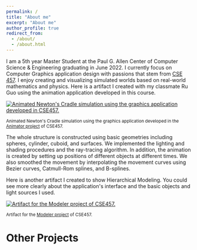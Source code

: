 ```yaml
---
permalink: /
title: "About me"
excerpt: "About me"
author_profile: true
redirect_from:
  - /about/
  - /about.html
---
```


I am a 5th year Master Student at the Paul G. Allen Center of Computer Science & Engineering graduating in June 2022. I currently focus on Computer Graphics application design with passions that stem from [CSE 457](https://courses.cs.washington.edu/courses/cse457/). I enjoy creating and visualizing simulated worlds based on real-world mathematics and physics. Here is a artifact I created with my classmate Ru Guo using the animation application developed in this course.

[![Animated Newton's Cradle simulation using the graphics application developed in CSE457.](http://img.youtube.com/vi/iklv-OFxWm8/0.jpg)](http://www.youtube.com/watch?v=iklv-OFxWm8 "Animated Newton's Cradle simulation using the graphics application developed in CSE457.")

<sup>Animated Newton's Cradle simulation using the graphics application developed in the [Animator project](https://courses.cs.washington.edu/courses/cse457/20sp/src/animator/animator.php) of CSE457.</sup>

The whole structure is constructed using basic geometries including spheres, cylinder, cuboid, and surfaces. We implemented the lighting and shading procedures and the ray-tracing algorithm. In addition, the animation is created by setting up positions of different objects at different times. We also smoothed the movement by interpolating the movement curves using Bezier curves, Catmull-Rom splines, and B-splines.

Here is another artifact I created to show Hierarchical Modeling. You could see more clearly about the application's interface and the basic objects and light sources I used.

[![Artifact for the Modeler project of CSE457.](http://img.youtube.com/vi/7A2hb6W6RX4/0.jpg)](http://www.youtube.com/watch?v=7A2hb6W6RX4 "Artifact for the Modeler project of CSE457.")

<sup>Artifact for the [Modeler project](https://courses.cs.washington.edu/courses/cse457/20sp/src/modeler/modeler.php) of CSE457.</sup>

# Other Projects
